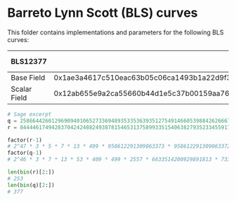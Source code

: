 # Barreto Lynn Scott (BLS) curves

This folder contains implementations and parameters for the following BLS curves:

|   BLS12377   | Order                                                                                             | # Bits     | 2-adicity |
|--------------|---------------------------------------------------------------------------------------------------|------------|-----------|
| Base Field   | 0x1ae3a4617c510eac63b05c06ca1493b1a22d9f300f5138f1ef3622fba094800170b5d44300000008508c00000000001 | 377        | 46        |
| Scalar Field | 0x12ab655e9a2ca55660b44d1e5c37b00159aa76fed00000010a11800000000001                                | 253        | 47        |

```python
# Sage excerpt
q = 258664426012969094010652733694893533536393512754914660539884262666720468348340822774968888139573360124440321458177
r = 8444461749428370424248824938781546531375899335154063827935233455917409239041

factor(r-1)
# 2^47 * 3 * 5 * 7 * 13 * 499 * 958612291309063373 * 9586122913090633729^2
factor(q-1)
# 2^46 * 3 * 7 * 13 * 53 * 409 * 499 * 2557 * 6633514200929891813 * 73387170334035996766247648424745786170238574695861388454532790956181

len(bin(r)[2:])
# 253
len(bin(q)[2:])
# 377
```